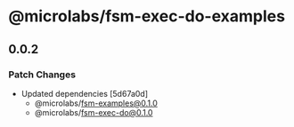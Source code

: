 # @microlabs/fsm-exec-do-examples

## 0.0.2

### Patch Changes

- Updated dependencies [5d67a0d]
  - @microlabs/fsm-examples@0.1.0
  - @microlabs/fsm-exec-do@0.1.0
